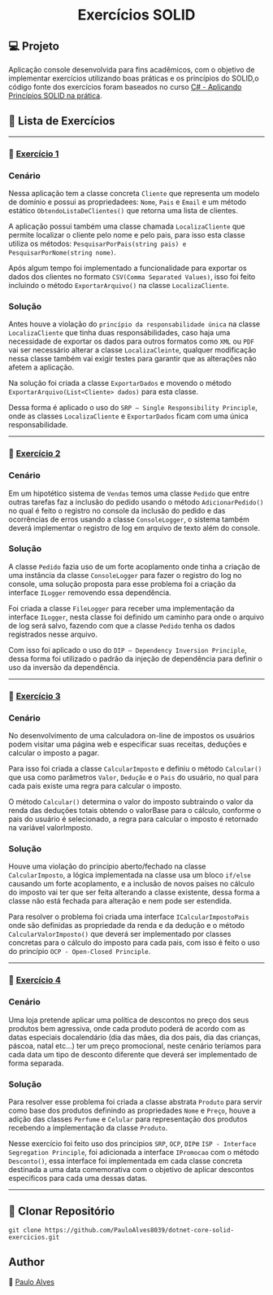 <h1 align="center">Exercícios SOLID</h1>

## :computer: Projeto

Aplicação console desenvolvida para fins acadêmicos, com o objetivo de implementar exercícios utilizando boas práticas e os princípios do SOLID,o código fonte dos exercícios foram baseados no curso [C# - Aplicando Princípios SOLID na prática](https://www.udemy.com/course/fullstack-vuejs-dotnetcore-efcore/).

## :blue_book: Lista de Exercícios

<hr>

### :book: [Exercício 1](https://github.com/PauloAlves8039/dotnet-core-solid-exercicios/tree/master/src/01-Exercicio) 

### **Cenário**
Nessa aplicação tem a classe concreta `Cliente` que representa um modelo de domínio e possui as propriedadees: `Nome`, `Pais` e `Email` e um método estático
`ObtendoListaDeClientes()` que retorna uma lista de clientes.

A aplicação possui também uma classe chamada `LocalizaCliente` que permite localizar o cliente pelo nome e pelo pais, para isso esta classe utiliza os métodos:
`PesquisarPorPais(string pais) e PesquisarPorNome(string nome)`.

Após algum tempo foi implementado a funcionalidade para exportar os dados dos clientes no formato `CSV(Comma Separated Values)`, isso foi feito incluindo o método
`ExportarArquivo()` na classe `LocalizaCliente`.

### **Solução**
Antes houve a violação do `princípio da responsabilidade única` na classe `LocalizaCliente` que tinha duas responsábilidades, caso haja uma necessidade de exportar os
dados para outros formatos como `XML` ou `PDF` vai ser necessário alterar a classe `LocalizaCleinte`, qualquer modificação nessa classe também vai exigir testes 
para garantir que as alterações não afetem a aplicação.

Na solução foi criada a classe `ExportarDados` e movendo o método `ExportarArquivo(List<Cliente> dados)` para esta classe.

Dessa forma é aplicado o uso do `SRP — Single Responsibility Principle`, onde as classes `LocalizaCliente` e `ExportarDados` ficam com uma única responsabilidade.

<hr>

### :book: [Exercício 2](https://github.com/PauloAlves8039/dotnet-core-solid-exercicios/tree/master/src/02-Exercicio)

### **Cenário**

Em um hipotético sistema de `Vendas` temos uma classe `Pedido` que entre outras tarefas faz a inclusão do pedido usando o método `AdicionarPedido()` no qual é feito
o registro no console da inclusão do pedido e das ocorrências de erros usando a classe `ConsoleLogger`, o sistema também deverá implementar o registro de log em 
arquivo de texto além do console.

### **Solução**

A classe `Pedido` fazia uso de um forte acoplamento onde tinha a criação de uma instância da classe `ConsoleLogger` para fazer o registro do log no console, 
uma solução proposta para esse problema foi a criação da interface `ILogger` removendo essa dependência.

Foi criada a classe `FileLogger` para receber uma implementação da interface `ILogger`, nesta classe foi definido um caminho para onde o arquivo de log 
será salvo, fazendo com que a classe `Pedido` tenha os dados registrados nesse arquivo.

Com isso foi aplicado o uso do `DIP — Dependency Inversion Principle`, dessa forma foi utilizado o padrão da injeção de dependência para definir o uso da 
inversão da dependência.

<hr>

### :book: [Exercício 3](https://github.com/PauloAlves8039/dotnet-core-solid-exercicios/tree/master/src/03-Exercicio)

### **Cenário**

No desenvolvimento de uma calculadora on-line de impostos os usuários podem visitar uma página web e especificar suas receitas, deduções e calcular o imposto
a pagar.

Para isso foi criada a classe `CalcularImposto` e definiu o método `Calcular()` que usa como parâmetros `Valor`, `Dedução` e o `Pais` do usuário, no qual para 
cada pais existe uma regra para calcular o imposto.

O método `Calcular()` determina o valor do imposto subtraindo o valor da renda das deduções totais obtendo o valorBase para o cálculo, conforme o pais do usuário
é selecionado, a regra para calcular o imposto é retornado na variável valorImposto.

### **Solução**

Houve uma violação do princípio aberto/fechado na classe `CalcularImposto`, a lógica implementada na classe usa um bloco `if/else` causando um forte acoplamento,
e a inclusão de novos países no cálculo do imposto vai ter que ser feita alterando a classe existente, dessa forma a classe não está fechada para alteração
e nem pode ser estendida.

Para resolver o problema foi criada uma interface `ICalcularImpostoPais` onde são definidas as propriedade da renda e da dedução e o método `CalcularValorImposto()`
que deverá ser implementado por classes concretas para o cálculo do imposto para cada pais, com isso é feito o uso do princípio `OCP - Open-Closed Principle`.

<hr>

### :book: [Exercício 4](https://github.com/PauloAlves8039/dotnet-core-solid-exercicios/tree/master/src/04-Exercicio)

### **Cenário**

Uma loja pretende aplicar uma política de descontos no preço dos seus produtos bem agressiva, onde cada produto poderá de acordo com as datas especiais docalendário
(dia das mães, dia dos pais, dia das crianças, páscoa, natal etc...) ter um preço promocional, neste cenário teríamos para cada data um tipo de desconto diferente que deverá ser implementado de forma separada.

### **Solução**

Para resolver esse problema foi criada a classe abstrata `Produto` para servir como base dos produtos definindo as propriedades `Nome` e `Preço`, houve a adição das classes `Perfume` e `Celular` para representação dos produtos recebendo a implementação da classe `Produto`.

Nesse exercício foi feito uso dos principios `SRP`, `OCP`, `DIP`e `ISP - Interface Segregation Principle`, foi adicionada a interface `IPromocao` com o método `Desconto()`, essa interface foi implementada em cada classe concreta destinada a uma data comemorativa com o objetivo de aplicar descontos especificos para cada uma dessas datas. 

<hr>

## :floppy_disk: Clonar Repositório

`git clone https://github.com/PauloAlves8039/dotnet-core-solid-exercicios.git`

## Author
:boy: [Paulo Alves](https://github.com/PauloAlves8039)
